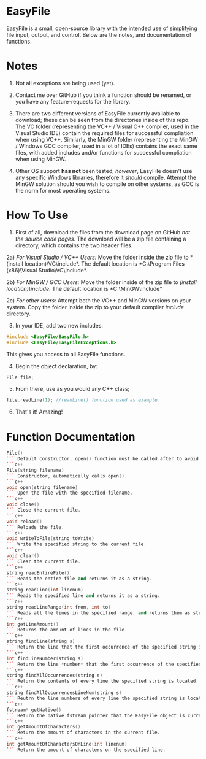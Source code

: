 # EasyFile
EasyFile is a small, open-source library with the intended use of simplifying file input, output, and control. Below are the notes, and documentation of functions.

# Notes
1) Not all exceptions are being used (yet).

2) Contact me over GitHub if you think a function should be renamed, or you have any feature-requests for the library.

3) There are two different versions of EasyFile currently available to download; these can be seen from the directories 
inside of this repo. The VC folder (representing the VC++ / Visual C++ compiler, used in the Visual Studio IDE) contain 
the required files for successful compliation when using VC++. Similarly, the MinGW folder (representing the MinGW / Windows GCC compiler, used in a lot of IDEs) contains the exact same files, with added includes and/or functions for successful compliation when using MinGW.

4) Other OS support **has not** been tested, *however*, EasyFile doesn't use any specific Windows libraries, therefore it *should* compile. Attempt the MinGW solution should you wish to compile on other systems, as GCC is the norm for most operating systems.

# How To Use
1) First of all, download the files from the download page on GitHub *not the source code pages*. The download will be a zip file containing a directory, which contains the two header files.

2a) *For Visual Studio / VC++ Users:* Move the folder inside the zip file to *(install location)\VC\include\*. The default location is *C:\Program Files (x86)\Visual Studio\VC\include\*.

2b) *For MinGW / GCC Users:* Move the folder inside of the zip file to *(install location)\include*. The default location is *C:\MinGW\include\*

2c) *For other users:* Attempt both the VC++ and MinGW versions on your system. Copy the folder inside the zip to your default compiler *include* directory.

3) In your IDE, add two new includes:
```c++
#include <EasyFile/EasyFile.h>
#include <EasyFile/EasyFileExceptions.h>
```
This gives you access to all EasyFile functions.

4) Begin the object declaration, by:
```c++
File file;
```
5) From there, use as you would any C++ class;
```c++
file.readLine(1); //readLine() function used as example
```
6) That's it! Amazing!

# Function Documentation
```c++
File() 
``` Default constructor, open() function must be called after to avoid a FileNullException().
```c++
File(string filename)
``` Constructor, automatically calls open().
```c++
void open(string filename)
``` Open the file with the specified filename.
```c++
void close()
``` Close the current file.
```c++
void reload()
``` Reloads the file.
```c++
void writeToFile(string toWrite)
``` Write the specified string to the current file.
```c++
void clear()
``` Clear the current file.
```c++
string readEntireFile()
``` Reads the entire file and returns it as a string.
```c++
string readLine(int linenum)
``` Reads the specified line and returns it as a string.
```c++
string readLineRange(int from, int to)
``` Reads all the lines in the specified range, and returns them as strings.
```c++
int getLineAmount()
``` Returns the amount of lines in the file.
```c++
string findLine(string s)
``` Return the line that the first occurrence of the specified string is on.
```c++
int findLineNumber(string s)
``` Return the line *number* that the first occurrence of the specified string is on.
```c++
string findAllOccurrences(string s)
``` Return the contents of every line the specified string is located.
```c++
string findAllOccurrencesLineNum(string s)
``` Reutrn the line numbers of every line the specified string is located.
```c++
fstream* getNative()
``` Return the native fstream pointer that the EasyFile object is currently using.
```c++
int getAmountOfCharacters()
``` Return the amount of characters in the current file.
```c++
int getAmountOfCharactersOnLine(int linenum)
``` Return the amount of characters on the specified line.

